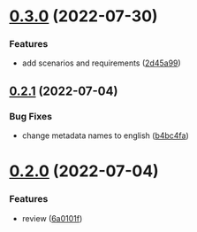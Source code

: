 # [0.3.0](https://github.com/ICPS-MicroCity/case-study-analysis/compare/v0.2.1...v0.3.0) (2022-07-30)


### Features

* add scenarios and requirements ([2d45a99](https://github.com/ICPS-MicroCity/case-study-analysis/commit/2d45a99450ce6ded222400d82292ab249620208c))

## [0.2.1](https://github.com/ICPS-MicroCity/case-study-analysis/compare/v0.2.0...v0.2.1) (2022-07-04)


### Bug Fixes

* change metadata names to english ([b4bc4fa](https://github.com/ICPS-MicroCity/case-study-analysis/commit/b4bc4fad507f28dd0a846e4224bb8017d6aa67ac))

# [0.2.0](https://github.com/ICPS-MicroCity/case-study-analysis/compare/v0.1.0...v0.2.0) (2022-07-04)


### Features

* review ([6a0101f](https://github.com/ICPS-MicroCity/case-study-analysis/commit/6a0101ff63c17bb5a26bdf0a74c4d7c2becc6697))
